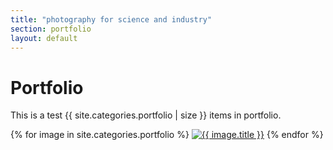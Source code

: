 ```yaml
---
title: "photography for science and industry"
section: portfolio
layout: default
---
```


Portfolio
======================
This is a test {{ site.categories.portfolio | size }} items in portfolio.

{% for image in site.categories.portfolio %}
<a href="{{ image.title }}/index.html"><img src="../assets/thumbs/{{ image.photo }}" alt="{{ image.title }}"></a>
{% endfor %}